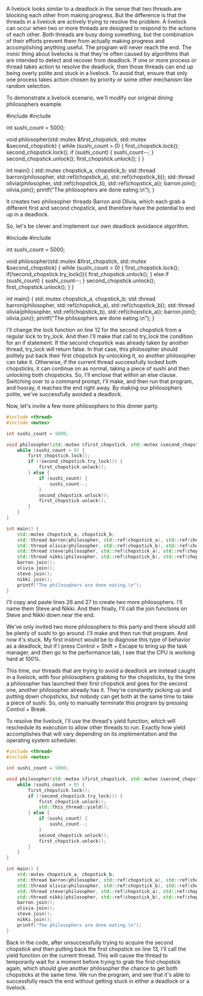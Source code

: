 A livelock looks similar to a deadlock in the sense that two threads are blocking each other from making progress. But the difference is that the threads in a livelock are actively trying to resolve the problem. A livelock can occur when two or more threads are designed to respond to the actions of each other. Both threads are busy doing something, but the combination of their efforts prevent them from actually making progress and accomplishing anything useful. The program will never reach the end. The ironic thing about livelocks is that they're often caused by algorithms that are intended to detect and recover from deadlock. If one or more process or thread takes action to resolve the deadlock, then those threads can end up being overly polite and stuck in a livelock. To avoid that, ensure that only one process takes action chosen by priority or some other mechanism like random selection.


To demonstrate a livelock scenario, we'll modify our original dining philosophers example.

#include <thread>
#include <mutex>

int sushi_count = 5000;

void philosopher(std::mutex &first_chopstick, std::mutex &second_chopstick) {
    while (sushi_count > 0) {
        first_chopstick.lock();
        second_chopstick.lock();
        if (sushi_count) {
            sushi_count--;
        }
        second_chopstick.unlock();
        first_chopstick.unlock();
    }
}

int main() {
    std::mutex chopstick_a, chopstick_b;
    std::thread barron(philosopher, std::ref(chopstick_a), std::ref(chopstick_b));
    std::thread olivia(philosopher, std::ref(chopstick_b), std::ref(chopstick_a));
    barron.join();
    olivia.join();
    printf("The philosophers are done eating.\n");
}

It creates two philosopher threads Barron and Olivia, which each grab a different first and second chopstick, and therefore have the potential to end up in a deadlock.

So, let's be clever and implement our own deadlock avoidance algorithm.

#include <thread>
#include <mutex>

int sushi_count = 5000;

void philosopher(std::mutex &first_chopstick, std::mutex &second_chopstick) {
    while (sushi_count > 0) {
        first_chopstick.lock();
        if(!second_chopstick.try_lock()){
					first_chopstick.unlock();
				}
				else
	        if (sushi_count) {
	            sushi_count--;
	        }
        second_chopstick.unlock();
        first_chopstick.unlock();
    }
}

int main() {
    std::mutex chopstick_a, chopstick_b;
    std::thread barron(philosopher, std::ref(chopstick_a), std::ref(chopstick_b));
    std::thread olivia(philosopher, std::ref(chopstick_b), std::ref(chopstick_a));
    barron.join();
    olivia.join();
    printf("The philosophers are done eating.\n");
}

I'll change the lock function on line 12 for the second chopstick from a regular lock to try_lock. And then I'll make that call to try_lock the condition for an if statement. If the second chopstick was already taken by another thread, try_lock will return false. In that case, this philosopher should politely put back their first chopstick by unlocking it, so another philosopher can take it. Otherwise, if the current thread successfully locked both chopsticks, it can continue on as normal, taking a piece of sushi and then unlocking both chopsticks. So, I'll enclose that within an else clause. Switching over to a command prompt, I'll make, and then run that program, and hooray, it reaches the end right away. By making our philosophers polite, we've successfully avoided a deadlock.

Now, let's invite a few more philosophers to this dinner party.
```cpp
#include <thread>
#include <mutex>

int sushi_count = 5000;

void philosopher(std::mutex &first_chopstick, std::mutex &second_chopstick) {
    while (sushi_count > 0) {
        first_chopstick.lock();
        if (!second_chopstick.try_lock()) {
            first_chopstick.unlock();
        } else {
            if (sushi_count) {
                sushi_count--;
            }
            second_chopstick.unlock();
            first_chopstick.unlock();
        }
    }
}

int main() {
    std::mutex chopstick_a, chopstick_b;
    std::thread barron(philosopher, std::ref(chopstick_a), std::ref(chopstick_b));
    std::thread olivia(philosopher, std::ref(chopstick_b), std::ref(chopstick_a));
    std::thread steve(philosopher, std::ref(chopstick_a), std::ref(chopstick_b));
    std::thread nikki(philosopher, std::ref(chopstick_b), std::ref(chopstick_a));
    barron.join();
    olivia.join();
    steve.join();
    nikki.join();
    printf("The philosophers are done eating.\n");
}
```
I'll copy and paste lines 26 and 27 to create two more philosophers. I'll name them Steve and Nikki. And then finally, I'll call the join functions on Steve and Nikki down near the end.

We've only invited two more philosophers to this party and there should still be plenty of sushi to go around. I'll make and then run that program. And now it's stuck. My first instinct would be to diagnose this type of behavior as a deadlock, but if I press Control + Shift + Escape to bring up the task manager, and then go to the performance tab, I see that the CPU is working hard at 100%.

This time, our threads that are trying to avoid a deadlock are instead caught in a livelock, with four philosophers grabbing for the chopsticks, by the time a philosopher has launched their first chopstick and goes for the second one, another philosopher already has it. They're constantly picking up and putting down chopsticks, but nobody can get both at the same time to take a piece of sushi. So, only to manually terminate this program by pressing Control + Break.

To resolve the livelock, I'll use the thread's yield function, which will reschedule its execution to allow other threads to run. Exactly how yield accomplishes that will vary depending on its implementation and the operating system scheduler.

```cpp
#include <thread>
#include <mutex>

int sushi_count = 5000;

void philosopher(std::mutex &first_chopstick, std::mutex &second_chopstick) {
    while (sushi_count > 0) {
        first_chopstick.lock();
        if (!second_chopstick.try_lock()) {
            first_chopstick.unlock();
            std::this_thread::yield();
        } else {
            if (sushi_count) {
                sushi_count--;
            }
            second_chopstick.unlock();
            first_chopstick.unlock();
        }
    }
}

int main() {
    std::mutex chopstick_a, chopstick_b;
    std::thread barron(philosopher, std::ref(chopstick_a), std::ref(chopstick_b));
    std::thread olivia(philosopher, std::ref(chopstick_b), std::ref(chopstick_a));
    std::thread steve(philosopher, std::ref(chopstick_a), std::ref(chopstick_b));
    std::thread nikki(philosopher, std::ref(chopstick_b), std::ref(chopstick_a));
    barron.join();
    olivia.join();
    steve.join();
    nikki.join();
    printf("The philosophers are done eating.\n");
}
```

Back in the code, after unsuccessfully trying to acquire the second chopstick and then putting back the first chopstick on line 13, I'll call the yield function on the current thread. This will cause the thread to temporarily wait for a moment before trying to grab the first chopstick again, which should give another philosopher the chance to get both chopsticks at the same time. We run the program, and see that it's able to successfully reach the end without getting stuck in either a deadlock or a livelock.
